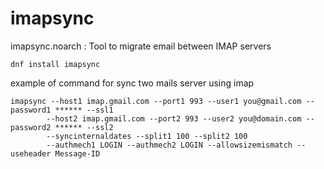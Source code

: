 # imapsync

imapsync.noarch : Tool to migrate email between IMAP servers

	dnf install imapsync

example of command for sync two mails server using imap


	imapsync --host1 imap.gmail.com --port1 993 --user1 you@gmail.com --password1 ****** --ssl1 
    		--host2 imap.gmail.com --port2 993 --user2 you@domain.com --password2 ****** --ssl2 
            --syncinternaldates --split1 100 --split2 100 
            --authmech1 LOGIN --authmech2 LOGIN --allowsizemismatch --useheader Message-ID
